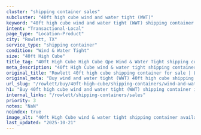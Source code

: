 ```yaml
---
cluster: "shipping container sales"
subcluster: "40ft high cube wind and water tight (WWT)"
keyword: "40ft high cube wind and water tight (WWT) shipping container for sale Rowlett, TX"
intent: "Transactional-Local"
page_type: "Location-Product"
city: "Rowlett, TX"
service_type: "shipping container"
condition: "Wind & Water Tight"
size: "40ft High Cube"
title_tag: "40ft High Cube High Cube Qpe Wind & Water Tight shipping container Sales in Rowlett | LC Container"
meta_description: "40ft High Cube wind & water tight shipping container sales in Rowlett. High cube containers with extra height. Fast delivery, competitive pricing. Serving shipping containers area. Quote ID: PVE. Call (214) 524-4168 for your free quote today."
original_title: "Rowlett 40ft high cube shipping container for sale | LC"
original_meta: "Buy wind and water tight (WWT) 40ft high cube shipping container sale with local delivery in Rowlett, TX. LC Container — local Since 2003. Request a fast quote today."
url_slug: "/rowlett/buy/40ft-high-cube/shipping-containers/wind-and-water-tight-wwt"
h1: "Buy 40ft high cube wind and water tight (WWT) shipping container in Rowlett"
internal_links: "/rowlett/shipping-containers/sales"
priority: 3
notes: "NaN"
noindex: true
image_alt: "40ft High Cube wind & water tight shipping container available for delivery in Rowlett"
last_updated: "2025-10-21"
---
```


<!-- TODO: Add unique city/inventory copy, images, and internal links here. -->
